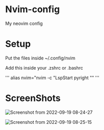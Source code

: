 # Nvim-config

My neovim config

# Setup 

Put the files inside ~/.config/nvim 

Add this inside your .zshrc or .bashrc

'''  alias nvim="nvim -c "LspStart pyright "" '''


# ScreenShots
![Screenshot from 2022-09-19 08-24-27](https://user-images.githubusercontent.com/59633184/190942629-072deb8c-73cd-4e8b-b0a8-e7ab59180929.png)

![Screenshot from 2022-09-19 08-25-15](https://user-images.githubusercontent.com/59633184/190942634-5662e239-2f90-4844-b8cc-f1b820b6c820.png)

